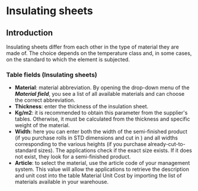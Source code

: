 # Insulating sheets

## Introduction
Insulating sheets differ from each other in the type of material they are made of. The choice depends on the temperature class and, in some cases, on the standard to which the element is subjected.

### Table fields (Insulating sheets)

- **Material**: material abbreviation. By opening the drop-down menu of the ***Material field***, you see a list of all available materials and can choose the correct abbreviation.
- **Thickness**: enter the thickness of the insulation sheet.
- **Kg/m2**: it is recommended to obtain this parameter from the supplier's tables. Otherwise, it must be calculated from the thickness and specific weight of the material.
- **Width**: here you can enter both the width of the semi-finished product (if you purchase rolls in STD dimensions and cut in ) and all widths corresponding to the various heights (if you purchase already-cut-to-standard sizes). The applications check if the exact size exists. If it does not exist, they look for a semi-finished product.
- **Article**: to select the material, use the article code of your management system. This value will allow the applications to retrieve the description and unit cost into the table Material Unit Cost by importing the list of materials available in your warehouse.
